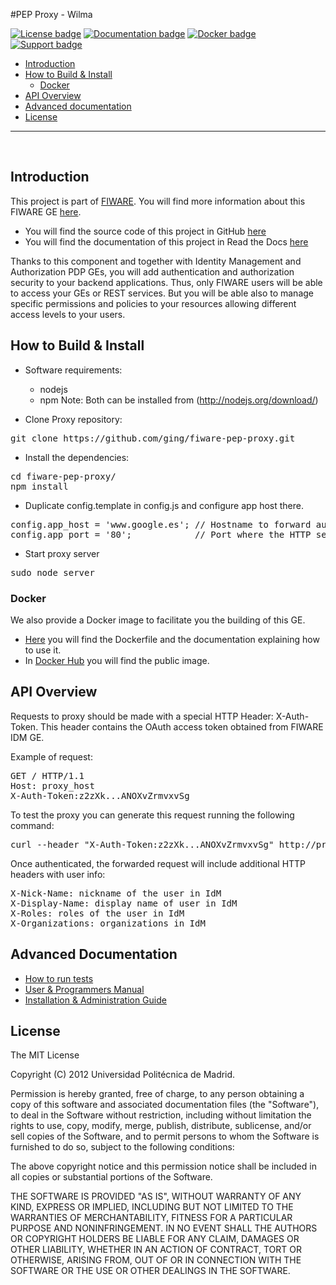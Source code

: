 #PEP Proxy - Wilma

[![License badge](https://img.shields.io/badge/license-MIT-blue.svg)](https://opensource.org/licenses/MIT)
[![Documentation badge](https://img.shields.io/badge/docs-stable-brightgreen.svg?style=flat)](http://fiware-pep-proxy.readthedocs.org/en/stable/)
[![Docker badge](https://img.shields.io/docker/pulls/fiware/pep-proxy.svg)](https://hub.docker.com/r/fiware/pep-proxy/)
[![Support badge]( https://img.shields.io/badge/support-sof-yellowgreen.svg)](http://stackoverflow.com/questions/tagged/fiware)

+ [Introduction](#def-introduction)
+ [How to Build & Install](#def-build)
    - [Docker](#def-docker)
+ [API Overview](#def-api)
+ [Advanced documentation](#def-advanced)
+ [License](#def-license)

---


<br>

<a name="def-introduction"></a>
## Introduction

This project is part of [FIWARE](http://fiware.org). You will find more information about this FIWARE GE [here](http://catalogue.fiware.org/enablers/pep-proxy-wilma).

- You will find the source code of this project in GitHub [here](https://github.com/ging/fiware-pep-proxy)
- You will find the documentation of this project in Read the Docs [here](http://fiware-pep-proxy.readthedocs.org/)

Thanks to this component and together with Identity Management and Authorization PDP GEs, you will add authentication and authorization security to your backend applications. Thus, only FIWARE users will be able to access your GEs or REST services. But you will be able also to manage specific permissions and policies to your resources allowing different access levels to your users.

<a name="def-build"></a>
## How to Build & Install

- Software requirements:

	+ nodejs 
	+ npm
	Note: Both can be installed from (http://nodejs.org/download/)

- Clone Proxy repository:

<pre>
git clone https://github.com/ging/fiware-pep-proxy.git
</pre>

- Install the dependencies:

<pre>
cd fiware-pep-proxy/
npm install
</pre>

- Duplicate config.template in config.js and configure app host there. 

<pre>
config.app_host = 'www.google.es'; // Hostname to forward authenticated requests
config.app_port = '80';            // Port where the HTTP server is running
</pre>

- Start proxy server

<pre>
sudo node server
</pre>

<a name="def-docker"></a>
### Docker

We also provide a Docker image to facilitate you the building of this GE.

- [Here](https://github.com/ging/fiware-pep-proxy/tree/master/extras/docker) you will find the Dockerfile and the documentation explaining how to use it.
- In [Docker Hub](https://hub.docker.com/r/fiware/pep-proxy/) you will find the public image.

<a name="def-api"></a>
## API Overview

Requests to proxy should be made with a special HTTP Header: X-Auth-Token. 
This header contains the OAuth access token obtained from FIWARE IDM GE.

Example of request:

<pre>
GET / HTTP/1.1
Host: proxy_host
X-Auth-Token:z2zXk...ANOXvZrmvxvSg
</pre>

To test the proxy you can generate this request running the following command:

<pre>
curl --header "X-Auth-Token:z2zXk...ANOXvZrmvxvSg" http://proxy_host
</pre>

Once authenticated, the forwarded request will include additional HTTP headers with user info:

<pre>
X-Nick-Name: nickname of the user in IdM
X-Display-Name: display name of user in IdM
X-Roles: roles of the user in IdM
X-Organizations: organizations in IdM
</pre>

<a name="def-advanced"></a>
## Advanced Documentation

- [How to run tests](http://fiware-pep-proxy.readthedocs.org/en/latest/admin_guide#end-to-end-testing)
- [User & Programmers Manual](http://fiware-pep-proxy.readthedocs.org/en/latest/user_guide/)
- [Installation & Administration Guide](http://fiware-pep-proxy.readthedocs.org/en/latest/admin_guide/)

<a name="def-license"></a>
## License

The MIT License

Copyright (C) 2012 Universidad Politécnica de Madrid.

Permission is hereby granted, free of charge, to any person obtaining a copy of this software and associated documentation files (the "Software"), to deal in the Software without restriction, including without limitation the rights to use, copy, modify, merge, publish, distribute, sublicense, and/or sell copies of the Software, and to permit persons to whom the Software is furnished to do so, subject to the following conditions:

The above copyright notice and this permission notice shall be included in all copies or substantial portions of the Software.

THE SOFTWARE IS PROVIDED "AS IS", WITHOUT WARRANTY OF ANY KIND, EXPRESS OR IMPLIED, INCLUDING BUT NOT LIMITED TO THE WARRANTIES OF MERCHANTABILITY, FITNESS FOR A PARTICULAR PURPOSE AND NONINFRINGEMENT. IN NO EVENT SHALL THE AUTHORS OR COPYRIGHT HOLDERS BE LIABLE FOR ANY CLAIM, DAMAGES OR OTHER LIABILITY, WHETHER IN AN ACTION OF CONTRACT, TORT OR OTHERWISE, ARISING FROM, OUT OF OR IN CONNECTION WITH THE SOFTWARE OR THE USE OR OTHER DEALINGS IN THE SOFTWARE.

